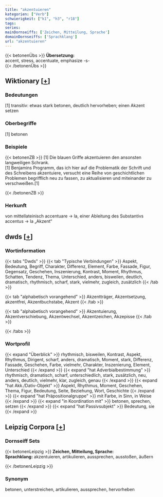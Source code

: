 ```yaml
---
title: "akzentuieren"
kategorien: ["Verb"]
schwierigkeit: ["k1", "h3", "r18"]
tags:
series:
mainDornseiffs: ['Zeichen, Mitteilung, Sprache']
domainDornseiffs: ['Sprachklang']
url: "akzentuieren"
---
```


{{< betonenÜbs >}}
**Übersetzung:**  
accent, stress, accentuate, emphasize -s-  
{{< /betonenÜbs >}}

## Wiktionary [[+](https://de.wiktionary.org/wiki/akzentuieren)]

### Bedeutungen
[1] transitiv: etwas stark betonen, deutlich hervorheben; einen Akzent setzen  

### Oberbegriffe
[1] betonen  

### Beispiele
{{< betonenZB >}}
[1] Die blauen Griffe akzentuieren den ansonsten langweiligen Schrank.  
[1] Benjamins Programm, das ich hier auf die Problematik der Schrift und des Schreibens akzentuiere, versucht eine Reihe von geschichtlichen Problemen begrifflich neu zu fassen, zu aktualisieren und miteinander zu verschweißen.[1]  

{{< /betonenZB >}}
### Herkunft
von mittellateinisch accentuare → la, einer Ableitung des Substantivs accentus → la „Akzent“  



## dwds [[+](https://www.dwds.de/wb/akzentuieren)]

### Wortinformation
{{< tabs "Dwds" >}}
{{< tab "Typische Verbindungen" >}}
Aspekt, Bedeutung, Begriff, Charakter, Differenz, Element, Farbe, Fassade, Figur, Gegensatz, Geschehen, Inszenierung, Kontrast, Moment, Rhythmus, Schatten, Tendenz, Thema, Unterschied, anders, bisweilen, deutlich, dramatisch, rhythmisch, scharf, stark, vielmehr, zugleich, zusätzlich
{{< /tab >}}

{{< tab "alphabetisch vorangehend" >}}
Akzentträger, Akzentsetzung, akzentfrei, Akzentbuchstabe, Akzent
{{< /tab >}}

{{< tab "alphabetisch vorangehend" >}}
Akzentuierung, Akzentverschiebung, Akzentwechsel, Akzentzeichen, Akzepisse
{{< /tab >}}

{{< /tabs >}}

### Wortprofil
{{< expand "Überblick" >}} rhythmisch, bisweilen, Kontrast, Aspekt, Rhythmus, Dirigent, scharf, anders, dramatisch, Moment, stark, Differenz, Fassade, Geschehen, Farbe, vielmehr, Charakter, Inszenierung, Element, Unterschied {{< /expand >}}
{{< expand "hat Adverbialbestimmung" >}} rhythmisch, dramatisch, scharf, unterschiedlich, stark, zusätzlich, neu, anders, deutlich, vielmehr, klar, zugleich, genau {{< /expand >}}
{{< expand "hat Akk./Dativ-Objekt" >}} Aspekt, Rhythmus, Moment, Geschehen, Thema, Figur, Bedeutung, Seite, Beziehung, Wort, Geschichte {{< /expand >}}
{{< expand "hat Präpositionalgruppe" >}} mit Farbe, in Sinn, in Weise {{< /expand >}}
{{< expand "in Koordination mit" >}} betonen, sprechen, setzen {{< /expand >}}
{{< expand "hat Passivsubjekt" >}} Bedeutung, sie {{< /expand >}}

## Leipzig Corpora [[+](https://corpora.uni-leipzig.de/en/res?word=akzentuieren&corpusId=deu_newscrawl-public_2018)]

### Dornseiff Sets
{{< betonenLeipzig >}}
**Zeichen, Mitteilung, Sprache:**  
**Sprachklang:** akzentuieren, artikulieren, aussprechen, ausstoßen, äußern  

{{< /betonenLeipzig >}}

### Synonym
betonen, unterstreichen, artikulieren, aussprechen, hervorheben

